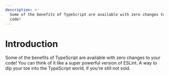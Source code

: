 ```yaml
---
description: >-
  Some of the benefits of TypeScript are available with zero changes to your
  code!
---
```


# Introduction

Some of the benefits of TypeScript are available with zero changes to your code! You can think of it like a super powerful version of ESLint. A way to dip your toe into the TypeScript world, if you're still not sold.

